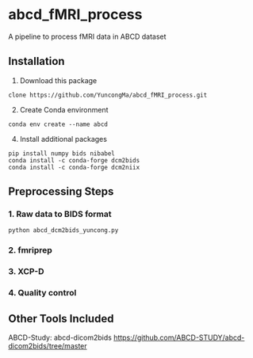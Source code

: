# abcd_fMRI_process
A pipeline to process fMRI data in ABCD dataset

## Installation
1. Download this package
```
clone https://github.com/YuncongMa/abcd_fMRI_process.git
```

2. Create Conda environment
```
conda env create --name abcd
```

4. Install additional packages
```
pip install numpy bids nibabel
conda install -c conda-forge dcm2bids
conda install -c conda-forge dcm2niix
```

## Preprocessing Steps
### 1. Raw data to BIDS format
```
python abcd_dcm2bids_yuncong.py
```
### 2. fmriprep

### 3. XCP-D

### 4. Quality control

## Other Tools Included
ABCD-Study: abcd-dicom2bids https://github.com/ABCD-STUDY/abcd-dicom2bids/tree/master
